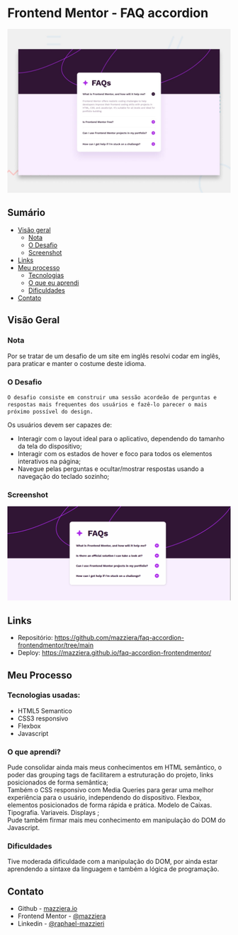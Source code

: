 # Frontend Mentor - FAQ accordion

![Design preview for the FAQ accordion coding challenge](./design/desktop-preview.jpg)

## Sumário

- [Visão geral](#visão-geral)
  - [Nota](#Nota)
  - [O Desafio](#o-desafio)
  - [Screenshot](#screenshot)
- [Links](#links)
- [Meu processo](#meu-processo)
  - [Tecnologias](#tecnologias-usadas)
  - [O que eu aprendi](#o-que-aprendi)
  - [Dificuldades](#dificuldades)
- [Contato](#contato)


## Visão Geral

### Nota
Por se tratar de um desafio de um site em inglês resolvi codar em inglês, para praticar e manter o costume deste idioma. 

### O Desafio
    O desafio consiste em construir uma sessão acordeão de perguntas e respostas mais frequentes dos usuários e fazê-lo parecer o mais próximo possível do design.

Os usuários devem ser capazes de:

- Interagir com o layout ideal para o aplicativo, dependendo do tamanho da tela do dispositivo;
- Interagir com os estados de hover e foco para todos os elementos interativos na página;
- Navegue pelas perguntas e ocultar/mostrar respostas usando a navegação do teclado sozinho;


### Screenshot

![](/assets/images/FAQ%20frontend%20mentor.gif)


## Links

- Repositório: https://github.com/mazziera/faq-accordion-frontendmentor/tree/main
- Deploy: https://mazziera.github.io/faq-accordion-frontendmentor/

## Meu Processo

### Tecnologias usadas:

- HTML5 Semantico
- CSS3 responsivo
- Flexbox
- Javascript


### O que aprendi?

Pude consolidar ainda mais meus conhecimentos em HTML semântico, o poder das grouping tags de facilitarem a estruturação do projeto, links posicionados de forma semântica; <br>
Também o CSS responsivo com Media Queries para gerar uma melhor experiência para o usuário, independendo do dispositivo. Flexbox, elementos posicionados de forma rápida e prática. Modelo de Caixas. Tipografia. Variaveis. Displays ; <br>
Pude também firmar mais meu conhecimento em manipulação do DOM do Javascript. <br>


### Dificuldades

Tive moderada dificuldade com a manipulação do DOM, por ainda estar aprendendo a sintaxe da linguagem e também a lógica de programação.

## Contato

- Github - [mazziera.io](https://github.com/mazziera)
- Frontend Mentor - [@mazziera](https://www.frontendmentor.io/profile/mazziera)
- Linkedin - [@raphael-mazzieri](https://www.linkedin.com/in/raphael-mazzieri/)